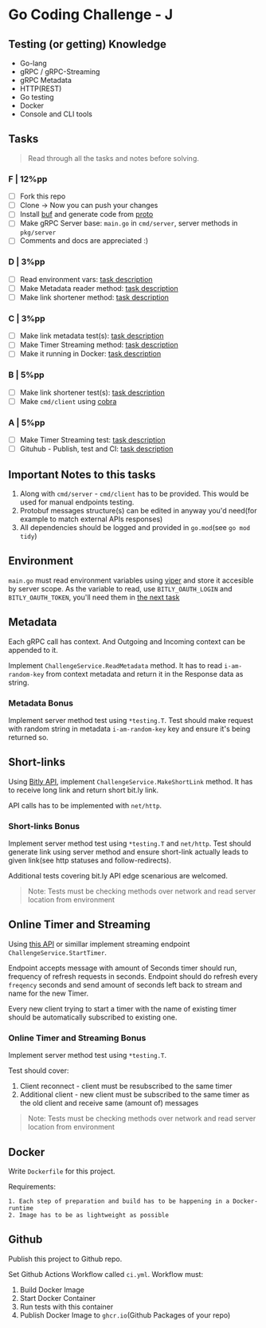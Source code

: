 # Go Coding Challenge - J

## Testing (or getting) Knowledge

- Go-lang
- gRPC / gRPC-Streaming
- gRPC Metadata
- HTTP(REST)
- Go testing
- Docker
- Console and CLI tools

## Tasks

> Read through all the tasks and notes before solving.

### F | 12%pp

- [ ] Fork this repo
- [ ] Clone -> Now you can push your changes
- [ ] Install [buf](https://docs.buf.build/introduction) and generate code from [proto](pkg/proto/challenge.proto)
- [ ] Make gRPC Server base: `main.go` in `cmd/server`, server methods in `pkg/server`
- [ ] Comments and docs are appreciated :)

### D | 3%pp

- [ ] Read environment vars: [task description](#environment)
- [ ] Make Metadata reader method: [task description](#metadata)
- [ ] Make link shortener method: [task description](#short-links)

### C | 3%pp

- [ ] Make link metadata test(s): [task description](#metadata-bonus)
- [ ] Make Timer Streaming method: [task description](#online-timer-and-streaming)
- [ ] Make it running in Docker: [task description](#docker)

### B | 5%pp

- [ ] Make link shortener test(s): [task description](#short-links-bonus)
- [ ] Make `cmd/client` using [cobra](https://github.com/spf13/cobra)

### A | 5%pp

- [ ] Make Timer Streaming test: [task description](#online-timer-and-streaming-bonus)
- [ ] Gituhub - Publish, test and CI: [task description](#github)

## Important Notes to this tasks

1. Along with `cmd/server` - `cmd/client` has to be provided. This would be used for manual endpoints testing.
2. Protobuf messages structure(s) can be edited in anyway you'd need(for example to match external APIs responses)
3. All dependencies should be logged and provided in `go.mod`(see `go mod tidy`)

## Environment

`main.go` must read environment variables using [viper](https://github.com/spf13/viper) and store it accesible by server scope. As the variable to read, use `BITLY_OAUTH_LOGIN` and `BITLY_OAUTH_TOKEN`, you'll need them in [the next task](#short-links)

## Metadata

Each gRPC call has context. And Outgoing and Incoming context can be appended to it.

Implement `ChallengeService.ReadMetadata` method. It has to read `i-am-random-key` from context metadata and return it in the Response data as string.

### Metadata Bonus

Implement server method test using `*testing.T`. Test should make request with random string in metadata `i-am-random-key` key and ensure it's being returned so.

## Short-links

Using [Bitly API](https://dev.bitly.com), implement `ChallengeService.MakeShortLink` method. It has to receive long link and return short bit.ly link.

API calls has to be implemented with `net/http`.

### Short-links Bonus

Implement server method test using `*testing.T` and `net/http`. Test should generate link using server method and ensure short-link actually leads to given link(see http statuses and follow-redirects).

Additional tests covering bit.ly API edge scenarious are welcomed.

> Note:
> Tests must be checking methods over network and read server location from environment

## Online Timer and Streaming

Using [this API](https://alestic.com/2015/07/timercheck-scheduled-events-monitoring/) or simillar implement streaming endpoint `ChallengeService.StartTimer`.

Endpoint accepts message with amount of Seconds timer should run, frequency of refresh requests in seconds. Endpoint should do refresh every `freqency` seconds and send amount of seconds left back to stream and name for the new Timer.

Every new client trying to start a timer with the name of existing timer should be automatically subscribed to existing one.

### Online Timer and Streaming Bonus

Implement server method test using `*testing.T`.

Test should cover:

 1. Client reconnect - client must be resubscribed to the same timer
 2. Additional client - new client must be subscribed to the same timer as the old client and receive same (amount of) messages

> Note:
> Tests must be checking methods over network and read server location from environment

## Docker

Write `Dockerfile` for this project.

Requirements:

    1. Each step of preparation and build has to be happening in a Docker-runtime
    2. Image has to be as lightweight as possible

## Github

Publish this project to Github repo.

Set Github Actions Workflow called `ci.yml`.
Workflow must:

1. Build Docker Image
2. Start Docker Container
3. Run tests with this container
4. Publish Docker Image to `ghcr.io`(Github Packages of your repo)
